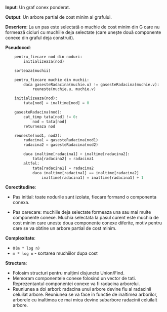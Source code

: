 __Input__: Un graf conex ponderat.

__Output__: Un arbore partial de cost minim al grafului.

__Descriere__: La un pas este selectată o muchie de cost minim din G
care nu formează cicluri cu muchiile deja selectate (care
unește două componente conexe din graful deja
construit).

__Pseudocod__:
```python
    pentru_fiecare nod din noduri:
        initializeaza(nod)

    sorteaza(muchii)

    pentru_fiecare muchie din muchii:
        daca gasesteRadacina(muchie.u) != gasesteRadacina(muchie.v):
            reuneste(muchie.u, muchie.v)

    initializeaza(nod):
        tata[nod] = inaltime[nod] = 0

    gasesteRadacina(nod):
        cat_timp tata[nod] != 0:
            nod = tata[nod]
        returneaza nod

    reuneste(nod1, nod2):
        radacina1 = gasesteRadacina(nod1)
        radacina2 = gasesteRadacina(nod2)

        daca inaltime[radacina1] > inaltime[radacina2]:
            tata[radacina2] = radacina1
        altfel:
            tata[radacina1] = radacina2
            daca inaltime[radacina1] == inaltime[radacina2]
                inaltime[radacina1] = inaltime[radacina1] + 1
```
__Corectitudine__:
- Pas initial: toate nodurile sunt izolate, fiecare formand o componenta conexa.

- Pas oarecare: muchiile deja selectate formeaza una sau mai multe componente conexe. Muchia selectata la pasul curent este muchia de cost minim care uneste doua componente conexe diferite, motiv pentru care se va obtine un arbore partial de cost minim.

__Complexitate__:
- <code>O(m * log n)</code>
- `m * log n` - sortarea muchiilor dupa cost

__Structura__:
- Folosim structuri pentru mulțimi disjuncte Union/Find.
- Memoram componentele conexe folosind un vector de tati. Reprezentantul componentei conexe va fi radacina arborelui.
- Reuniunea a doi arbori: radacina unui arbore devine fiu al radacinii celuilat arbore. Reuniunea se va face în functie de inaltimea arborilor, arborele cu inaltimea ce mai mica devine subarbore radacinii celuilalt arbore.